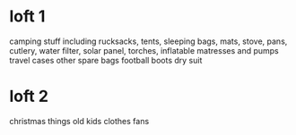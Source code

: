 # loft 1

camping stuff including rucksacks, tents, sleeping bags, mats, stove, pans, cutlery, water filter, solar panel, torches, inflatable matresses and pumps
travel cases
other spare bags
football boots 
dry suit

# loft 2

christmas things
old kids clothes
fans

